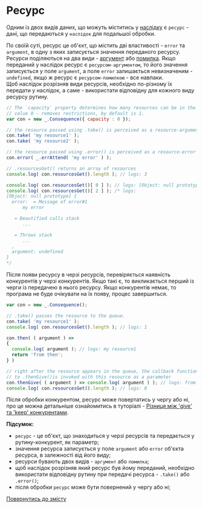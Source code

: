 # Ресурс

Одним із двох видів даних, що можуть міститись у [наслідку](./Consequence.md#наслідок) є `ресурс` - дані, що передаються
у `наслідок` для подальшої обробки.

По своїй суті, ресурс це об'єкт, що містить дві властивості - `error` та `argument`, в одну з яких записується значення
переданого ресурсу.
Ресурси поділяються на два види - [аргумент](./ResourceArgument.md#ресурс-аргумент) або [помилка](./ResourceError.md#ресурс-помилка).
Якщо переданий у наслідок ресурс є `ресурсом-аргументом`, то його значення записується у поле `argument`, а поле `error`
залишається невизначеним - `undefined`, якщо ж ресурс є `ресурсом-помилкою` - все навпаки.\
Щоб наслідок розрізняв види ресурсів, необхідно по-різному їх передати у наслідок, а саме - використати
відповідну для кожного виду ресурсу рутину.
```js
// The `capacity` property determines how many resources can be in the resource queue at a time.
// value 0 - removes restrictions, by default is 1.
var con = new _.Consequence({ capacity : 0 });

// the resource passed using .take() is perceived as a resource-argument
con.take( 'my resource1' );
con.take( 'my resource2' );

// the resource passed using .error() is perceived as a resource-error
con.error( _.errAttend( 'my error' ) );

// .resourcesGet() returns an array of resources
console.log( con.resourcesGet().length ); // logs: 3

console.log( con.resourcesGet()[ 0 ] ); // logs: [Object: null prototype] { error: undefined, argument: 'my resource1' }
console.log( con.resourcesGet()[ 2 ] ); /* logs:
[Object: null prototype] {
  error:  = Message of error#1
      my error

   = Beautified calls stack
      ...

   = Throws stack
      ...
  ,
  argument: undefined
}
*/
```

Після появи ресурсу в черзі ресурсів, перевіряється наявність конкурентів у черзі конкурентів. Якщо такі є, то
викликається перший із черги із передачею в нього ресурсу. Якщо конкурентів немає, то програма не буде очікувати на їх появу,
процес завершиться.
```js
var con = new _.Consequence();

// .take() passes the resource to the queue.
con.take( 'my resource1' );
console.log( con.resourcesGet().length ); // logs: 1

con.then( ( argument ) =>
{
  console.log( argument ); // logs: my resource1
  return 'from then';
} )

// right after the resource appears in the queue, the callback function that was passed
// to .thenGive()is invoked with this resource as a parameter
con.thenGive( ( argument ) => console.log( argument ) ); // logs: from then
console.log( con.resourcesGet().length ); // logs: 0
```

Після обробки конкурентом, ресурс може повертатись у чергу або ні, про це можна детальніше ознайомитись
в туторіалі - [Різниця між 'give' та 'keep' конкурентами](../tutorial/GiveKeepDifference.md#різниця-між-give-та-keep-конкурентами).

**Підсумок:**

- `ресурс` - це об'єкт, що знаходиться у черзі ресурсів та передається у рутину-конкурент, як параметр;
- значення ресурса записується у поле `argument` або `error` об'єкта ресурса, в залежності від його виду;
- ресурси бувають двох видів - `аргумент` або `помилка`;
- щоб наслідок розрізняв який ресурс був йому переданий, необхідно використати відповідну рутину при передачі ресурса -
  `.take()` або `.error()`;
- після обробки `ресурс` може бути повернений у чергу або ні;

[Повернутись до змісту](../README.md#концепції)
